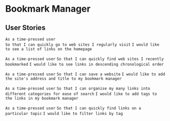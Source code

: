 # Bookmark Manager

## User Stories

`As a time-pressed user`  
`So that I can quickly go to web sites I regularly visit`
`I would like to see a list of links on the homepage`  

`As a time-pressed user`
`So that I can quickly find web sites I recently bookmarked`
`I would like to see links in descending chronological order`

`As a time-pressed user`
`So that I can save a website`
`I would like to add the site's address and title to my bookmark manager`

`As a time-pressed user`
`So that I can organise my many links into different categories for ease of search`
`I would like to add tags to the links in my bookmark manager`

`As a time-pressed user`
`So that I can quickly find links on a particular topic`
`I would like to filter links by tag`
